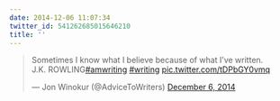 ```yaml
---
date: 2014-12-06 11:07:34
twitter_id: 541262685015646210
title: ''
---
```


<blockquote class="twitter-tweet"><p lang="en" dir="ltr">Sometimes I know what I believe because of what I’ve written.<br>J.K. ROWLING<a href="https://twitter.com/hashtag/amwriting?src=hash&amp;ref_src=twsrc%5Etfw">#amwriting</a> <a href="https://twitter.com/hashtag/writing?src=hash&amp;ref_src=twsrc%5Etfw">#writing</a> <a href="http://t.co/tDPbGY0vmq">pic.twitter.com/tDPbGY0vmq</a></p>&mdash; Jon Winokur (@AdviceToWriters) <a href="https://twitter.com/AdviceToWriters/status/541185317290524673?ref_src=twsrc%5Etfw">December 6, 2014</a></blockquote>
<script async src="https://platform.twitter.com/widgets.js" charset="utf-8"></script>
